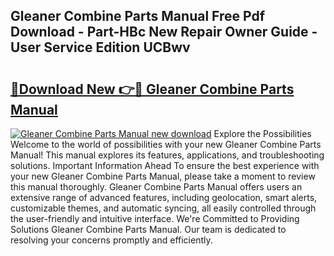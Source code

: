 ## Gleaner Combine Parts Manual Free Pdf Download - Part-HBc New Repair Owner Guide - User Service Edition UCBwv

# <h2><a href="http://bc75645.oget.top/?id=Gleaner+Combine+Parts+Manual">🔗Download New 👉🔴 Gleaner Combine Parts Manual</a></h2>

[![Gleaner Combine Parts Manual new download](https://i.imgur.com/5g1atiW.png)](http://bc75645.oget.top/?id=Gleaner+Combine+Parts+Manual)
Explore the Possibilities Welcome to the world of possibilities with your new Gleaner Combine Parts Manual! This manual explores its features, applications, and troubleshooting solutions. Important Information Ahead To ensure the best experience with your new Gleaner Combine Parts Manual, please take a moment to review this manual thoroughly. Gleaner Combine Parts Manual offers users an extensive range of advanced features, including geolocation, smart alerts, customizable themes, and automatic syncing, all easily controlled through the user-friendly and intuitive interface. We're Committed to Providing Solutions Gleaner Combine Parts Manual. Our team is dedicated to resolving your concerns promptly and efficiently.
